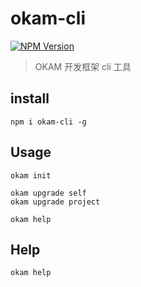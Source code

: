 okam-cli
======

[![NPM Version](https://img.shields.io/npm/v/okam-cli.svg?style=flat)](https://npmjs.org/package/okam-cli)

> OKAM 开发框架 cli 工具


## install

```
npm i okam-cli -g
```

## Usage

```
okam init
```

```
okam upgrade self
okam upgrade project
```

```
okam help
```

## Help

```
okam help
```
